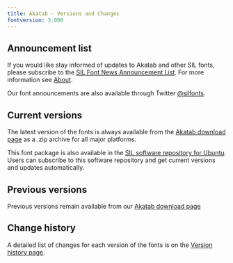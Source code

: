 ```yaml
---
title: Akatab - Versions and Changes
fontversion: 3.000
---
```


## Announcement list

If you would like stay informed of updates to Akatab and other SIL fonts, please subscribe to the [SIL Font News Announcement List](https://groups.google.com/a/groups.sil.org/forum/#!forum/sil-font-news). For more information see [About](about.md).

Our font announcements are also available through Twitter [@silfonts](https://twitter.com/silfonts).

## Current versions

The latest version of the fonts is always available from the [Akatab download page](https://software.sil.org/akatab/#download) as a .zip archive for all major platforms.

This font package is also available in the [SIL software repository for Ubuntu](https://packages.sil.org/). Users can subscribe to this software repository and get current versions and updates automatically.

## Previous versions

Previous versions remain available from our [Akatab download page](https://software.sil.org/akatab/#download)

## Change history

A detailed list of changes for each version of the fonts is on the [Version history page](history.md).
